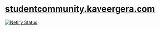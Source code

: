 # [studentcommunity.kaveergera.com](https://studentcommunity.kaveergera.com)
[![Netlify Status](https://api.netlify.com/api/v1/badges/e6f16d62-fea6-44a7-8f48-b60321a83c3d/deploy-status)](https://app.netlify.com/sites/reevak05-personal-website/deploys)
